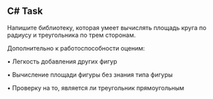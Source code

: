 C# Task
------------
Напишите библиотеку, которая умеет вычислять площадь круга по радиусу и треугольника по трем сторонам.

Дополнительно к работоспособности оценим:

•	Легкость добавления других фигур

•	Вычисление площади фигуры без знания типа фигуры

•	Проверку на то, является ли треугольник прямоугольным
